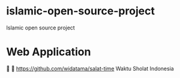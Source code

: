 # islamic-open-source-project
Islamic open source project



# Web Application
:small_blue_diamond: <Project Name with link> <Project Description>
:small_blue_diamond: https://github.com/widatama/salat-time Waktu Sholat Indonesia
  

